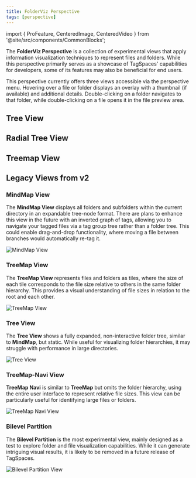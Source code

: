 ```yaml
---
title: FolderViz Perspective
tags: [perspective]
---
```


import { ProFeature, CenteredImage, CenteredVideo } from '@site/src/components/CommonBlocks';

<ProFeature />

The **FolderViz Perspective** is a collection of experimental views that apply information visualization techniques to represent files and folders. While this perspective primarily serves as a showcase of TagSpaces' capabilities for developers, some of its features may also be beneficial for end users.

This perspective currently offers three views accessible via the perspective menu. Hovering over a file or folder displays an overlay with a thumbnail (if available) and additional details. Double-clicking on a folder navigates to that folder, while double-clicking on a file opens it in the file preview area.

## Tree View

<CenteredImage
    caption="Screenshot of the tree view"
    src="/media/folderviz/folderviz-tree.png"
    showCaption
  />

## Radial Tree View

<CenteredVideo
    caption="Short video showcasing the radial tree visualization"
    src="/media/folderviz/folderviz-radial.mp4"
    posterUrl="/media/folderviz/folderviz-radial-poster.jpg"
    maxWidth="90%"
    autoPlay
    showCaption
  />

## Treemap View

<CenteredImage
    caption="Screenshot of the treemap view"
    src="/media/folderviz/folderviz-treemap.png"
    showCaption
  />

## Legacy Views from v2

### MindMap View

The **MindMap View** displays all folders and subfolders within the current directory in an expandable tree-node format. There are plans to enhance this view in the future with an inverted graph of tags, allowing you to navigate your tagged files via a tag group tree rather than a folder tree. This could enable drag-and-drop functionality, where moving a file between branches would automatically re-tag it.

![MindMap View](/media/folderviz/folderviz-mindmap.png)

### TreeMap View

The **TreeMap View** represents files and folders as tiles, where the size of each tile corresponds to the file size relative to others in the same folder hierarchy. This provides a visual understanding of file sizes in relation to the root and each other.

![TreeMap View](/media/folderviz/folderviz-treemap-view.png)

### Tree View

The **Tree View** shows a fully expanded, non-interactive folder tree, similar to **MindMap**, but static. While useful for visualizing folder hierarchies, it may struggle with performance in large directories.

![Tree View](/media/folderviz/folderviz-tree-view.png)

### TreeMap-Navi View

**TreeMap Navi** is similar to **TreeMap** but omits the folder hierarchy, using the entire user interface to represent relative file sizes. This view can be particularly useful for identifying large files or folders.

![TreeMap Navi View](/media/folderviz/folderviz-treemap-navi.png)

### Bilevel Partition

The **Bilevel Partition** is the most experimental view, mainly designed as a test to explore folder and file visualization capabilities. While it can generate intriguing visual results, it is likely to be removed in a future release of TagSpaces.

![Bilevel Partition View](/media/folderviz/bilevel-partition.png)
